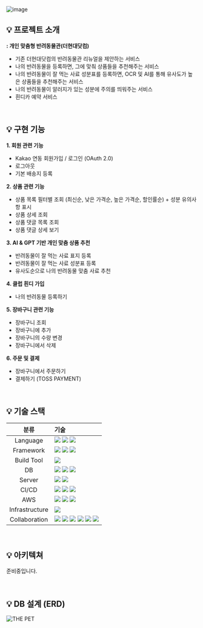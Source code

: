 ![image](https://github.com/bogle-bogle/.github/assets/100582309/523a6c95-6179-4595-939d-ba7c16b3f66a)

## 💡 **프로젝트 소개**
**: 개인 맞춤형 반려동물관(더현대닷컴)** <br>
- 기존 더현대닷컴의 반려동물관 리뉴얼을 제안하는 서비스
- 나의 반려동물을 등록하면, 그에 맞춰 상품들을 추천해주는 서비스
- 나의 반려동물이 잘 먹는 사료 성분표를 등록하면, OCR 및 AI를 통해 유사도가 높은 상품들을 추천해주는 서비스
- 나의 반려동물이 알러지가 있는 성분에 주의를 띄워주는 서비스
- 흰디카 예약 서비스

<br>

## 💡 구현 기능

**1. 회원 관련 기능**
- Kakao 연동 회원가입 / 로그인 (OAuth 2.0)
- 로그아웃
- 기본 배송지 등록

**2. 상품 관련 기능**
   - 상품 목록 필터별 조회 (최신순, 낮은 가격순, 높은 가격순, 할인률순) + 성분 유의사항 표시
   - 상품 상세 조회
   - 상품 댓글 목록 조회
   - 상품 댓글 상세 보기

**3. AI & GPT 기반 개인 맞춤 상품 추천**
   - 반려동물이 잘 먹는 사료 표지 등록
   - 반려동물이 잘 먹는 사료 성분표 등록
   - 유사도순으로 나의 반려동물 맞춤 사료 추천

**4. 클럽 흰디 가입**
   - 나의 반려동물 등록하기

**5. 장바구니 관련 기능**
   - 장바구니 조회
   - 장바구니에 추가
   - 장바구니의 수량 변경
   - 장바구니에서 삭제

**6. 주문 및 결제**
   - 장바구니에서 주문하기
   - 결제하기 (TOSS PAYMENT)

<br>


## 💡 기술 스택
|분류|기술|
| :-: |:- |
|Language|  <img src="https://img.shields.io/badge/java-007396?style=for-the-badge&logo=java&logoColor=white"> <img src="https://img.shields.io/badge/javascript-F7DF1E?style=for-the-badge&logo=javascript&logoColor=black"> <img src="https://img.shields.io/badge/python-3776AB?style=for-the-badge&logo=python&logoColor=white"> |
|Framework|<img src="https://img.shields.io/badge/Springboot-6DB33F?style=for-the-badge&logo=Springboot&logoColor=white"> <img src="https://img.shields.io/badge/react-61DAFB?style=for-the-badge&logo=react&logoColor=black"> <img src="https://img.shields.io/badge/FastAPI-005571?style=for-the-badge&logo=fastapi"> |
|Build Tool| <img src="https://img.shields.io/badge/gradle-02303A?style=for-the-badge&logo=gradle&logoColor=white"> |
|DB| <img src="https://img.shields.io/badge/oracle-F80000?style=for-the-badge&logo=oracle&logoColor=white"> <img src="https://img.shields.io/badge/Amazon%20RDS-527FFF?logo=amazonrds&logoColor=fff&style=for-the-badge"> <img src="https://img.shields.io/badge/redis-B71C1C?style=for-the-badge&logo=redis&logoColor=white"> |
|Server| <img src="https://img.shields.io/badge/aws ec2-232F3E?style=for-the-badge&logo=AmazonAWS&logoColor=white"> <img src="https://img.shields.io/badge/linux-FCC624?style=for-the-badge&logo=linux&logoColor=black"> |
|CI/CD| <img src="https://img.shields.io/badge/jenkins-%232C5263.svg?style=for-the-badge&logo=jenkins&logoColor=white"> <img src="https://img.shields.io/badge/GitHub Actions-2088FF?style=for-the-badge&logo=GitHub Actions&logoColor=white"> <img src="https://img.shields.io/badge/docker-00A6E4?style=for-the-badge&logo=docker&logoColor=white"> |
|AWS| <img src="https://img.shields.io/badge/amazonaws-232F3E?style=for-the-badge&logo=amazonaws&logoColor=white"> <img src="https://img.shields.io/badge/Amazon%20S3-569A31?logo=amazons3&logoColor=fff&style=for-the-badge"> <img src="https://img.shields.io/badge/Amazon%20Route%2053-8C4FFF?logo=amazonroute53&logoColor=fff&style=for-the-badge"> |
|Infrastructure| <img src="https://img.shields.io/badge/Apache%20Kafka-000?style=for-the-badge&logo=apachekafka"> |
|Collaboration| <img src="https://img.shields.io/badge/confluence-%23172BF4.svg?style=for-the-badge&logo=confluence&logoColor=white"> <img src="https://img.shields.io/badge/jira-%230A0FFF.svg?style=for-the-badge&logo=jira&logoColor=white"> <img src="https://img.shields.io/badge/git-F05032?style=for-the-badge&logo=git&logoColor=white"> <img src="https://img.shields.io/badge/github-181717?style=for-the-badge&logo=github&logoColor=white"> <img src="https://img.shields.io/badge/figma-%23F24E1E.svg?style=for-the-badge&logo=figma&logoColor=white"> <img src="https://img.shields.io/badge/-Swagger-%23Clojure?style=for-the-badge&logo=swagger&logoColor=white"> |

<br>


## 💡 **아키텍쳐**
준비중입니다.

<br>

## 💡 **DB 설계 (ERD)**

![THE PET](https://github.com/bogle-bogle/.github/assets/100582309/0c9bd009-b5d3-4e8e-8064-e6f2e67479b6)
